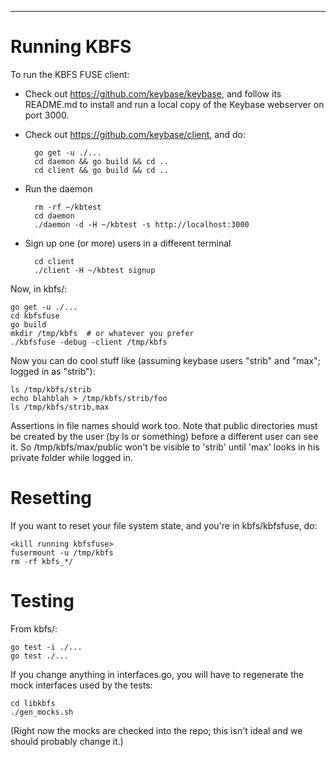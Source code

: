 -----------------------------

# Running KBFS

To run the KBFS FUSE client:

* Check out https://github.com/keybase/keybase, and follow its
  README.md to install and run a local copy of the Keybase webserver
  on port 3000.
* Check out https://github.com/keybase/client, and do:

        go get -u ./...
        cd daemon && go build && cd ..
        cd client && go build && cd ..
* Run the daemon

        rm -rf ~/kbtest
        cd daemon
        ./daemon -d -H ~/kbtest -s http://localhost:3000
* Sign up one (or more) users in a different terminal

        cd client
        ./client -H ~/kbtest signup

Now, in kbfs/:

    go get -u ./...
    cd kbfsfuse
    go build
    mkdir /tmp/kbfs  # or whatever you prefer
    ./kbfsfuse -debug -client /tmp/kbfs

Now you can do cool stuff like (assuming keybase users "strib" and
"max"; logged in as "strib"):

    ls /tmp/kbfs/strib
    echo blahblah > /tmp/kbfs/strib/foo
    ls /tmp/kbfs/strib,max

Assertions in file names should work too.  Note that public
directories must be created by the user (by ls or something) before a
different user can see it.  So /tmp/kbfs/max/public won't be visible
to 'strib' until 'max' looks in his private folder while logged in.

# Resetting

If you want to reset your file system state, and you're in kbfs/kbfsfuse, do:

    <kill running kbfsfuse>
    fusermount -u /tmp/kbfs
    rm -rf kbfs_*/

# Testing

From kbfs/:

    go test -i ./...
    go test ./...

If you change anything in interfaces.go, you will have to regenerate
the mock interfaces used by the tests:

    cd libkbfs
    ./gen_mocks.sh

(Right now the mocks are checked into the repo; this isn't ideal and
we should probably change it.)
